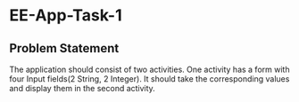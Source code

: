 # EE-App-Task-1

## Problem Statement
The application should consist of two activities. One activity has a form with four Input fields(2 String, 2 Integer). It should take the corresponding values and display them in the second activity.
